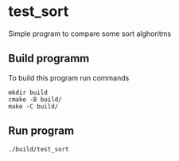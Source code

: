 # test_sort
Simple program to compare some sort alghoritms

## Build programm
To build this program run commands
```
mkdir build
cmake -B build/
make -C build/
```

## Run program
```
./build/test_sort
```